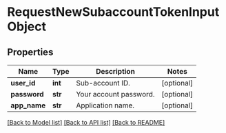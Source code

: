# RequestNewSubaccountTokenInputObject

## Properties
Name | Type | Description | Notes
------------ | ------------- | ------------- | -------------
**user_id** | **int** | Sub-account ID. | [optional] 
**password** | **str** | Your account password. | [optional] 
**app_name** | **str** | Application name. | [optional] 

[[Back to Model list]](../README.md#documentation-for-models) [[Back to API list]](../README.md#documentation-for-api-endpoints) [[Back to README]](../README.md)


